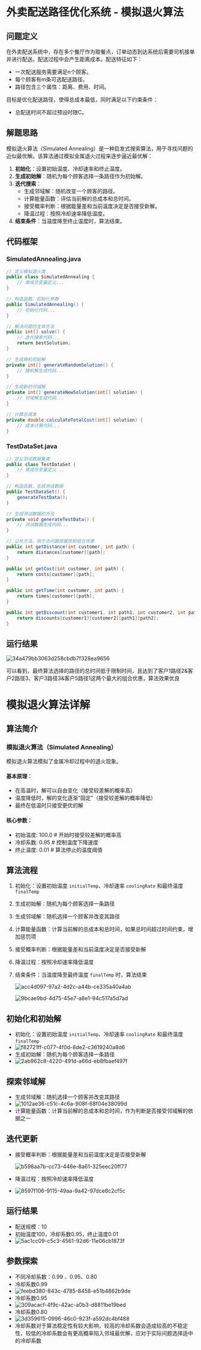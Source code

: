 # 外卖配送路径优化系统 - 模拟退火算法

## 问题定义
在外卖配送系统中，存在多个餐厅作为取餐点，订单动态到达系统后需要司机接单并进行配送。配送过程中会产生距离成本。配送特征如下：
- 一次配送服务需要满足n个顾客。
- 每个顾客有m条可选配送路径。
- 路径包含三个属性：距离、费用、时间。

目标是优化配送路径，使得总成本最低，同时满足以下约束条件：
- 总配送时间不超过预设时限C。

## 解题思路
模拟退火算法（Simulated Annealing）是一种启发式搜索算法，用于寻找问题的近似最优解。该算法通过模拟金属退火过程来逐步逼近最优解：
1. **初始化**：设置初始温度、冷却速率和终止温度。
2. **生成初始解**：随机为每个顾客选择一条路径作为初始解。
3. **迭代搜索**：
   - 生成邻域解：随机改变一个顾客的路径。
   - 计算能量函数：评估当前解的总成本和总时间。
   - 接受概率判断：根据能量差和当前温度决定是否接受新解。
   - 降温过程：按照冷却速率降低温度。
4. **结束条件**：当温度降至终止温度时，算法结束。

## 代码框架

### SimulatedAnnealing.java
```java
// 定义模拟退火类
public class SimulatedAnnealing {
    // 类成员变量定义...
}

// 构造函数，初始化参数
public SimulatedAnnealing() {
    // 初始化代码...
}

// 解决问题的主体方法
public int[] solve() {
    // 迭代搜索代码...
    return bestSolution;
}

// 生成随机初始解
private int[] generateRandomSolution() {
    // 随机解生成代码...
}

// 生成新的邻域解
private int[] generateNewSolution(int[] solution) {
    // 邻域解生成代码...
}

// 计算总成本
private double calculateTotalCost(int[] solution) {
    // 成本计算代码...
}
```

### TestDataSet.java

``` java
// 定义测试数据集类
public class TestDataSet {
    // 类成员变量定义...
}

// 构造函数，生成测试数据
public TestDataSet() {
    generateTestData();
}

// 生成测试数据的方法
private void generateTestData() {
    // 测试数据生成代码...
}

// 公共方法，用于访问路径属性和组合优惠
public int getDistance(int customer, int path) {
    return distances[customer][path];
}

public int getCost(int customer, int path) {
    return costs[customer][path];
}

public int getTime(int customer, int path) {
    return times[customer][path];
}

public int getDiscount(int customer1, int path1, int customer2, int path2) {
    return discounts[customer1][customer2][path1][path2];
}
```

## 运行结果

![34a479bb3063d258cbdb7f328ea9656](.\graph\34a479bb3063d258cbdb7f328ea9656.png)

可以看到，最终算法选择的路径的总时间低于限制时间，且达到了客户1路径2&客户2路径3、客户3路径3&客户5路径1这两个最大的组合优惠，算法效果优良

# 模拟退火算法详解

## 算法简介

### 模拟退火算法（Simulated Annealing）

模拟退火算法模拟了金属冷却过程中的退火现象。

#### 基本原理：

- 在高温时，解可以自由变化（接受较差解的概率高）
- 温度降低时，解的变化逐渐“固定”（接受较差解的概率降低）
- 最终在低温时只接受更优的解

#### 核心参数：

- 初始温度: 100.0    # 开始时接受较差解的概率高
- 冷却系数: 0.95     # 控制温度下降速度
- 终止温度: 0.01     # 算法停止的温度阈值

## 算法流程

1. 初始化：设置初始温度 `initialTemp`、冷却速率 `coolingRate` 和最终温度 `finalTemp`

2. 生成初始解：随机为每个顾客选择一条路径

3. 生成邻域解：随机选择一个顾客并改变其路径

4. 计算能量函数：计算当前解的总成本和总时间，如果总时间超过时间约束，增加惩罚项

5. 接受概率判断：根据能量差和当前温度决定是否接受新解

6. 降温过程：按照冷却速率降低温度

7. 结束条件：当温度降至最终温度 `finalTemp` 时，算法结束

   ![acc4d097-97a2-4d2c-a44b-ce335a40a4ab](assets/acc4d097-97a2-4d2c-a44b-ce335a40a4ab.png)

   ![9bcae9bd-4d75-45e7-a8e1-94c517a5d7ad](assets/9bcae9bd-4d75-45e7-a8e1-94c517a5d7ad.png)

## 初始化和初始解

- 初始化：设置初始温度 `initialTemp`、冷却速率 `coolingRate` 和最终温度 `finalTemp`
- ![f82721ff-c077-4f0d-8de2-c3619240a8d6](assets/f82721ff-c077-4f0d-8de2-c3619240a8d6.png)
- 生成初始解：随机为每个顾客选择一条路径
- ![2ab962c8-4220-491d-a66d-eb8fbaef497f](assets/2ab962c8-4220-491d-a66d-eb8fbaef497f.png)

## 探索邻域解

- 生成邻域解：随机选择一个顾客并改变其路径
- ![1012ae36-c51c-4c6a-908f-68f04e38099d](assets/1012ae36-c51c-4c6a-908f-68f04e38099d.png)
- 计算能量函数：计算当前解的总成本和总时间，作为判断是否接受邻域解的依据之一

## 迭代更新

- 接受概率判断：根据能量差和当前温度决定是否接受新解

  ![b598aa7b-cc73-446e-8a61-325eec20ff77](assets/b598aa7b-cc73-446e-8a61-325eec20ff77.png)

- 降温过程：按照冷却速率降低温度

- ![8597f106-9115-49aa-9a42-97dce8c2cf5c](assets/8597f106-9115-49aa-9a42-97dce8c2cf5c.png)

## 运行结果

- 配送规模：10
- 初始温度100，冷却系数0.95，终止温度0.01
- ![5ac1cc09-c5c3-4561-92d6-11e06cb1873f](assets/5ac1cc09-c5c3-4561-92d6-11e06cb1873f.png)

## 参数探索

- 不同冷却系数：0.99 、0.95、0.80
- 冷却系数0.99
- ![feebd380-843c-4785-8458-e51b4862b9de](assets/feebd380-843c-4785-8458-e51b4862b9de.png)
- 冷却系数0.95
- ![309acacf-4f9c-42ac-a0b3-d8811be19bed](assets/309acacf-4f9c-42ac-a0b3-d8811be19bed.png)
- 冷却系数0.80
- ![3d359615-0996-46c0-923f-a592dc4bf488](assets/3d359615-0996-46c0-923f-a592dc4bf488.png)
- 冷却系数对于算法稳定性有较大影响，较高的冷却系数会造成较高的不稳定性，较低的冷却系数会有更高概率陷入邻域最优解，应对于实际问题选择适中的冷却系数